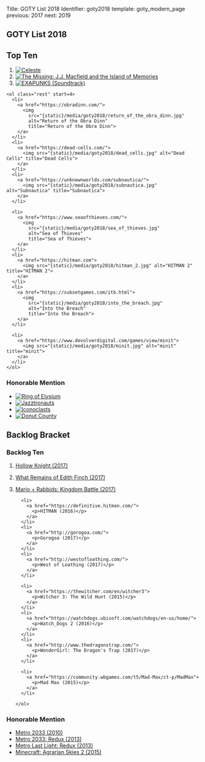 Title: GOTY List 2018
Identifier: goty2018
template: goty_modern_page
previous: 2017
next: 2019

<article>
  <h1>GOTY List 2018</h1>
  <h2>Top Ten</h2>
  <section class="top-ten">
    <ol class="top-three">
      <li>
        <a href="http://www.celestegame.com/">
          <img src="{static}/media/goty2018/celeste.jpg" alt="Celeste" title="Celeste">
        </a>
      </li>
      <li>
        <a href="https://www.arcsystemworks.jp/missing/">
          <img src="{static}/media/goty2018/the_missing.jpg"
               alt="The Missing: J.J. Macfield and the Island of Memories"
               title="The Missing: J.J. Macfield and the Island of Memories">
        </a>
      </li>
      <li>
        <a href="http://www.zachtronics.com/exapunks/">
          <img src="{static}/media/goty2018/EXAPUNKS.jpg" alt="EXAPUNKS" title="EXAPUNKS">
        </a>
        <a href="https://zachtronics.bandcamp.com/album/exapunks-ost">(Soundtrack)</a>
      </li>
    </ol>

    <ol class="rest" start=4>
      <li>
        <a href="https://obradinn.com/">
          <img
            src="{static}/media/goty2018/return_of_the_obra_dinn.jpg"
            alt="Return of the Obra Dinn"
            title="Return of the Obra Dinn">
        </a>
      </li>
      <li>
        <a href="https://dead-cells.com/">
          <img src="{static}/media/goty2018/dead_cells.jpg" alt="Dead Cells" title="Dead Cells">
        </a>
      </li>
      <li>
        <a href="https://unknownworlds.com/subnautica/">
          <img src="{static}/media/goty2018/subnautica.jpg" alt="Subnautica" title="Subnautica">
        </a>
      </li>

      <li>
        <a href="https://www.seaofthieves.com/">
          <img
            src="{static}/media/goty2018/sea_of_thieves.jpg"
            alt="Sea of Thieves"
            title="Sea of Thieves">
        </a>
      </li>
      <li>
        <a href="https://hitman.com">
          <img src="{static}/media/goty2018/hitman_2.jpg" alt="HITMAN 2" title="HITMAN 2">
        </a>
      </li>
      <li>
        <a href="https://subsetgames.com/itb.html">
          <img
            src="{static}/media/goty2018/into_the_breach.jpg"
            alt="Into the Breach"
            title="Into the Breach">
        </a>
      </li>

      <li>
        <a href="https://www.devolverdigital.com/games/view/minit">
          <img src="{static}/media/goty2018/minit.jpg" alt="minit" title="minit">
        </a>
      </li>
    </ol>
  </section>

  <section class="honorable-mention">
    <h3>Honorable Mention</h3>
    <ul>
      <li>
        <a href="https://store.steampowered.com/app/755790/Ring_of_Elysium/">
          <img
            src="{static}/media/goty2018/ring_of_elysium.jpg"
            alt="Ring of Elysium"
            title="Ring of Elysium">
        </a>
      </li>
      <li>
        <a href="https://twitter.com/jazzsourcemod">
          <img
            src="{static}/media/goty2018/jazztronauts.jpg"
            alt="Jazztronauts"
            title="Jazztronauts">
        </a>
      </li>
      <li>
        <a href="http://www.playiconoclasts.com/">
          <img
            src="{static}/media/goty2018/iconoclasts.jpg"
            alt="Iconoclasts"
            title="Iconoclasts">
        </a>
      </li>
      <li>
        <a href="http://donutcounty.com/">
          <img
            src="{static}/media/goty2018/donut_county.jpg"
            alt="Donut County"
            title="Donut County">
        </a>
      </li>
    </ul>
  </section>
</article>

<aside>
  <section class="backlog-bracket">
    <h2>Backlog Bracket</h2>
    <h3>Backlog Ten</h3>
    <ol>
      <li>
        <a href="https://hollowknight.com/">
          <p>Hollow Knight (2017)</p>
        </a>
      </li>
      <li>
        <a href="http://edithfinch.com/">
          <p>What Remains of Edith Finch (2017)</p>
        </a>
      </li>
      <li>
        <a href="https://rabbids.ubisoft.com/portal/en-us/games/mario-rabbids-kingdom-battle.aspx">
          <p>Mario + Rabbids: Kingdom Battle (2017)</p>
        </a>
      </li>

      <li>
        <a href="https://definitive.hitman.com/">
          <p>HITMAN (2016)</p>
        </a>
      </li>
      <li>
        <a href="http://gorogoa.com/">
          <p>Gorogoa (2017)</p>
        </a>
      </li>
      <li>
        <a href="http://westofloathing.com/">
          <p>West of Loathing (2017)</p>
        </a>
      </li>

      <li>
        <a href="https://thewitcher.com/en/witcher3">
          <p>Witcher 3: The Wild Hunt (2015)</p>
        </a>
      </li>
      <li>
        <a href="https://watchdogs.ubisoft.com/watchdogs/en-us/home/">
          <p>Watch_Dogs 2 (2016)</p>
        </a>
      </li>
      <li>
        <a href="http://www.thedragonstrap.com/">
          <p>WonderGirl: The Dragon's Trap (2017)</p>
        </a>
      </li>

      <li>
        <a href="https://community.wbgames.com/t5/Mad-Max/ct-p/MadMax">
          <p>Mad Max (2015)</p>
        </a>
      </li>

    </ol>
  </section>

  <section class="honorable-mention">
    <h3>Honorable Mention</h3>
    <ul>
      <li>
        <a href="http://www.4a-games.com/metro-2033.html">
          Metro 2033 (2010)
        </a>
      </li>
      <li>
        <a href="http://www.4a-games.com/metro-redux.html">
          Metro 2033: Redux (2013)
        </a>
      </li>
      <li>
        <a href="http://www.4a-games.com/metro-last-light.html">
          Metro Last Light: Redux (2013)
        </a>
      </li>
      <li>
        <a href="https://minecraft.curseforge.com/projects/agrarian-skies-2">
          Minecraft: Agrarian Skies 2 (2015)
        </a>
      </li>
    </ul>
  </section>
</aside>
